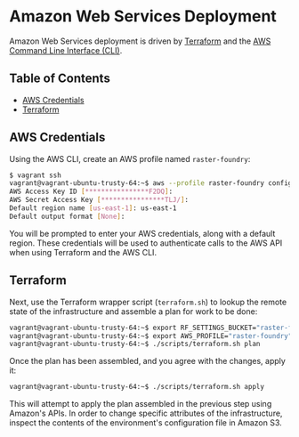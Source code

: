 # Amazon Web Services Deployment

Amazon Web Services deployment is driven by [Terraform](https://terraform.io/) and the [AWS Command Line Interface (CLI)](http://aws.amazon.com/cli/).

## Table of Contents

* [AWS Credentials](#aws-credentials)
* [Terraform](#terraform)

## AWS Credentials

Using the AWS CLI, create an AWS profile named `raster-foundry`:

```bash
$ vagrant ssh
vagrant@vagrant-ubuntu-trusty-64:~$ aws --profile raster-foundry configure
AWS Access Key ID [****************F2DQ]:
AWS Secret Access Key [****************TLJ/]:
Default region name [us-east-1]: us-east-1
Default output format [None]:
```

You will be prompted to enter your AWS credentials, along with a default region. These credentials will be used to authenticate calls to the AWS API when using Terraform and the AWS CLI.

## Terraform

Next, use the Terraform wrapper script (`terraform.sh`) to lookup the remote state of the infrastructure and assemble a plan for work to be done:

```bash
vagrant@vagrant-ubuntu-trusty-64:~$ export RF_SETTINGS_BUCKET="raster-foundry.staging.config.us-east-1"
vagrant@vagrant-ubuntu-trusty-64:~$ export AWS_PROFILE="raster-foundry"
vagrant@vagrant-ubuntu-trusty-64:~$ ./scripts/terraform.sh plan
```

Once the plan has been assembled, and you agree with the changes, apply it:

```bash
vagrant@vagrant-ubuntu-trusty-64:~$ ./scripts/terraform.sh apply
```

This will attempt to apply the plan assembled in the previous step using Amazon's APIs. In order to change specific attributes of the infrastructure, inspect the contents of the environment's configuration file in Amazon S3.